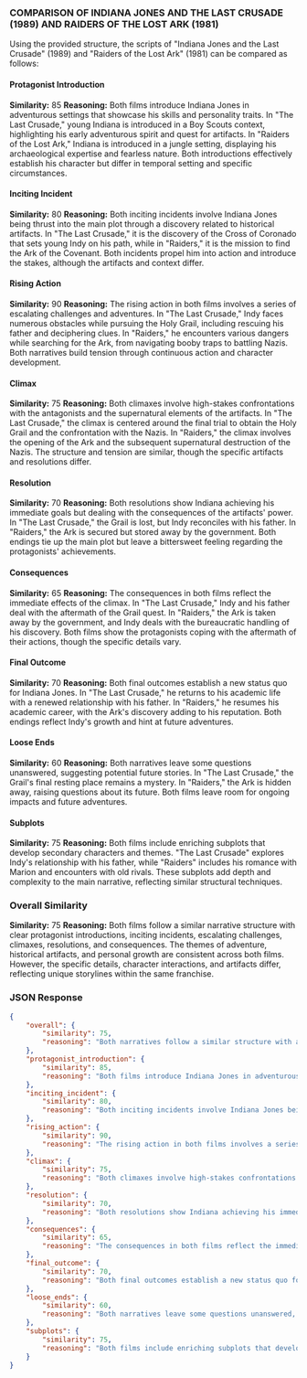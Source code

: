 ### COMPARISON OF INDIANA JONES AND THE LAST CRUSADE (1989) AND RAIDERS OF THE LOST ARK (1981)

Using the provided structure, the scripts of "Indiana Jones and the Last Crusade" (1989) and "Raiders of the Lost Ark" (1981) can be compared as follows:

#### Protagonist Introduction
**Similarity:** 85
**Reasoning:** Both films introduce Indiana Jones in adventurous settings that showcase his skills and personality traits. In "The Last Crusade," young Indiana is introduced in a Boy Scouts context, highlighting his early adventurous spirit and quest for artifacts. In "Raiders of the Lost Ark," Indiana is introduced in a jungle setting, displaying his archaeological expertise and fearless nature. Both introductions effectively establish his character but differ in temporal setting and specific circumstances.

#### Inciting Incident
**Similarity:** 80
**Reasoning:** Both inciting incidents involve Indiana Jones being thrust into the main plot through a discovery related to historical artifacts. In "The Last Crusade," it is the discovery of the Cross of Coronado that sets young Indy on his path, while in "Raiders," it is the mission to find the Ark of the Covenant. Both incidents propel him into action and introduce the stakes, although the artifacts and context differ.

#### Rising Action
**Similarity:** 90
**Reasoning:** The rising action in both films involves a series of escalating challenges and adventures. In "The Last Crusade," Indy faces numerous obstacles while pursuing the Holy Grail, including rescuing his father and deciphering clues. In "Raiders," he encounters various dangers while searching for the Ark, from navigating booby traps to battling Nazis. Both narratives build tension through continuous action and character development.

#### Climax
**Similarity:** 75
**Reasoning:** Both climaxes involve high-stakes confrontations with the antagonists and the supernatural elements of the artifacts. In "The Last Crusade," the climax is centered around the final trial to obtain the Holy Grail and the confrontation with the Nazis. In "Raiders," the climax involves the opening of the Ark and the subsequent supernatural destruction of the Nazis. The structure and tension are similar, though the specific artifacts and resolutions differ.

#### Resolution
**Similarity:** 70
**Reasoning:** Both resolutions show Indiana achieving his immediate goals but dealing with the consequences of the artifacts' power. In "The Last Crusade," the Grail is lost, but Indy reconciles with his father. In "Raiders," the Ark is secured but stored away by the government. Both endings tie up the main plot but leave a bittersweet feeling regarding the protagonists' achievements.

#### Consequences
**Similarity:** 65
**Reasoning:** The consequences in both films reflect the immediate effects of the climax. In "The Last Crusade," Indy and his father deal with the aftermath of the Grail quest. In "Raiders," the Ark is taken away by the government, and Indy deals with the bureaucratic handling of his discovery. Both films show the protagonists coping with the aftermath of their actions, though the specific details vary.

#### Final Outcome
**Similarity:** 70
**Reasoning:** Both final outcomes establish a new status quo for Indiana Jones. In "The Last Crusade," he returns to his academic life with a renewed relationship with his father. In "Raiders," he resumes his academic career, with the Ark's discovery adding to his reputation. Both endings reflect Indy's growth and hint at future adventures.

#### Loose Ends
**Similarity:** 60
**Reasoning:** Both narratives leave some questions unanswered, suggesting potential future stories. In "The Last Crusade," the Grail's final resting place remains a mystery. In "Raiders," the Ark is hidden away, raising questions about its future. Both films leave room for ongoing impacts and future adventures.

#### Subplots
**Similarity:** 75
**Reasoning:** Both films include enriching subplots that develop secondary characters and themes. "The Last Crusade" explores Indy's relationship with his father, while "Raiders" includes his romance with Marion and encounters with old rivals. These subplots add depth and complexity to the main narrative, reflecting similar structural techniques.

### Overall Similarity
**Similarity:** 75
**Reasoning:** Both films follow a similar narrative structure with clear protagonist introductions, inciting incidents, escalating challenges, climaxes, resolutions, and consequences. The themes of adventure, historical artifacts, and personal growth are consistent across both films. However, the specific details, character interactions, and artifacts differ, reflecting unique storylines within the same franchise.

### JSON Response

```json
{
    "overall": {
        "similarity": 75,
        "reasoning": "Both narratives follow a similar structure with a clear protagonist introduction, an inciting incident that propels the plot, rising action with escalating challenges, a climax with a pivotal conflict, and a resolution with significant consequences. However, the thematic elements and character arcs differ, reflecting distinct storylines within the same franchise."
    },
    "protagonist_introduction": {
        "similarity": 85,
        "reasoning": "Both films introduce Indiana Jones in adventurous settings that showcase his skills and personality traits. In 'The Last Crusade,' young Indiana is introduced in a Boy Scouts context, highlighting his early adventurous spirit and quest for artifacts. In 'Raiders of the Lost Ark,' Indiana is introduced in a jungle setting, displaying his archaeological expertise and fearless nature. Both introductions effectively establish his character but differ in temporal setting and specific circumstances."
    },
    "inciting_incident": {
        "similarity": 80,
        "reasoning": "Both inciting incidents involve Indiana Jones being thrust into the main plot through a discovery related to historical artifacts. In 'The Last Crusade,' it is the discovery of the Cross of Coronado that sets young Indy on his path, while in 'Raiders,' it is the mission to find the Ark of the Covenant. Both incidents propel him into action and introduce the stakes, although the artifacts and context differ."
    },
    "rising_action": {
        "similarity": 90,
        "reasoning": "The rising action in both films involves a series of escalating challenges and adventures. In 'The Last Crusade,' Indy faces numerous obstacles while pursuing the Holy Grail, including rescuing his father and deciphering clues. In 'Raiders,' he encounters various dangers while searching for the Ark, from navigating booby traps to battling Nazis. Both narratives build tension through continuous action and character development."
    },
    "climax": {
        "similarity": 75,
        "reasoning": "Both climaxes involve high-stakes confrontations with the antagonists and the supernatural elements of the artifacts. In 'The Last Crusade,' the climax is centered around the final trial to obtain the Holy Grail and the confrontation with the Nazis. In 'Raiders,' the climax involves the opening of the Ark and the subsequent supernatural destruction of the Nazis. The structure and tension are similar, though the specific artifacts and resolutions differ."
    },
    "resolution": {
        "similarity": 70,
        "reasoning": "Both resolutions show Indiana achieving his immediate goals but dealing with the consequences of the artifacts' power. In 'The Last Crusade,' the Grail is lost, but Indy reconciles with his father. In 'Raiders,' the Ark is secured but stored away by the government. Both endings tie up the main plot but leave a bittersweet feeling regarding the protagonists' achievements."
    },
    "consequences": {
        "similarity": 65,
        "reasoning": "The consequences in both films reflect the immediate effects of the climax. In 'The Last Crusade,' Indy and his father deal with the aftermath of the Grail quest. In 'Raiders,' the Ark is taken away by the government, and Indy deals with the bureaucratic handling of his discovery. Both films show the protagonists coping with the aftermath of their actions, though the specific details vary."
    },
    "final_outcome": {
        "similarity": 70,
        "reasoning": "Both final outcomes establish a new status quo for Indiana Jones. In 'The Last Crusade,' he returns to his academic life with a renewed relationship with his father. In 'Raiders,' he resumes his academic career, with the Ark's discovery adding to his reputation. Both endings reflect Indy's growth and hint at future adventures."
    },
    "loose_ends": {
        "similarity": 60,
        "reasoning": "Both narratives leave some questions unanswered, suggesting potential future stories. In 'The Last Crusade,' the Grail's final resting place remains a mystery. In 'Raiders,' the Ark is hidden away, raising questions about its future. Both films leave room for ongoing impacts and future adventures."
    },
    "subplots": {
        "similarity": 75,
        "reasoning": "Both films include enriching subplots that develop secondary characters and themes. 'The Last Crusade' explores Indy's relationship with his father, while 'Raiders' includes his romance with Marion and encounters with old rivals. These subplots add depth and complexity to the main narrative, reflecting similar structural techniques."
    }
}
```